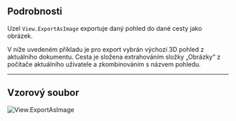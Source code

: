 ## Podrobnosti
Uzel `View.ExportAsImage` exportuje daný pohled do dané cesty jako obrázek.

V níže uvedeném příkladu je pro export vybrán výchozí 3D pohled z aktuálního dokumentu. Cesta je složena extrahováním složky „Obrázky“ z počítače aktuálního uživatele a zkombinováním s názvem pohledu.

___
## Vzorový soubor

![View.ExportAsImage](./Revit.Elements.Views.View.ExportAsImage_img.jpg)
